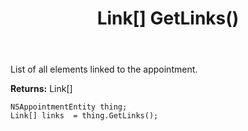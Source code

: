 ﻿---
uid: crmscript_ref_NSAppointmentEntity_GetLinks
title: Link[] GetLinks()
intellisense: NSAppointmentEntity.GetLinks
keywords: NSAppointmentEntity, GetLinks
so.topic: reference
---

List of all elements linked to the appointment.

**Returns:** Link[]


```crmscript
NSAppointmentEntity thing;
Link[] links  = thing.GetLinks();
```


